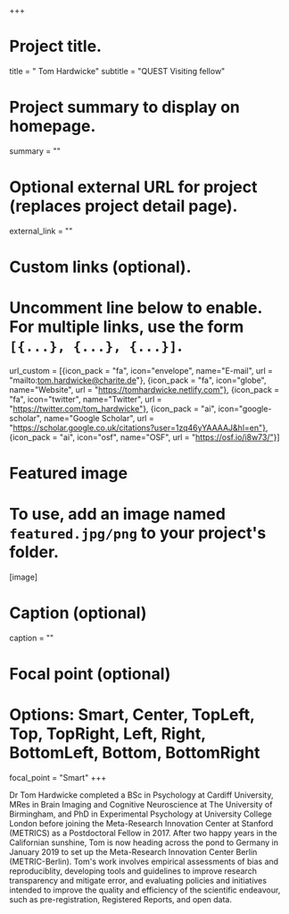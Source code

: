 +++
# Project title.
title = " Tom Hardwicke"
subtitle = "QUEST Visiting fellow"

# Project summary to display on homepage.
summary = ""

# Optional external URL for project (replaces project detail page).
external_link = ""

# Custom links (optional).
#   Uncomment line below to enable. For multiple links, use the form `[{...}, {...}, {...}]`.
url_custom = [{icon_pack = "fa", icon="envelope", name="E-mail", url = "mailto:tom.hardwicke@charite.de"}, {icon_pack = "fa", icon="globe", name="Website", url = "https://tomhardwicke.netlify.com"}, {icon_pack = "fa", icon="twitter", name="Twitter", url = "https://twitter.com/tom_hardwicke"}, {icon_pack = "ai", icon="google-scholar", name="Google Scholar", url = "https://scholar.google.co.uk/citations?user=1zq46yYAAAAJ&hl=en"}, {icon_pack = "ai", icon="osf", name="OSF", url = "https://osf.io/i8w73/"}]

# Featured image
# To use, add an image named `featured.jpg/png` to your project's folder. 
[image]
  # Caption (optional)
  caption = ""
  
  # Focal point (optional)
  # Options: Smart, Center, TopLeft, Top, TopRight, Left, Right, BottomLeft, Bottom, BottomRight
  focal_point = "Smart"
+++

Dr Tom Hardwicke completed a BSc in Psychology at Cardiff University, MRes in Brain Imaging and Cognitive Neuroscience at The University of Birmingham, and PhD in Experimental Psychology at University College London before joining the Meta-Research Innovation Center at Stanford (METRICS) as a Postdoctoral Fellow in 2017. After two happy years in the Californian sunshine, Tom is now heading across the pond to Germany in January 2019 to set up the Meta-Research Innovation Center Berlin (METRIC-Berlin). Tom's work involves empirical assessments of bias and reproduciblity, developing tools and guidelines to improve research transparency and mitigate error, and evaluating policies and initiatives intended to improve the quality and efficiency of the scientific endeavour, such as pre-registration, Registered Reports, and open data. 
